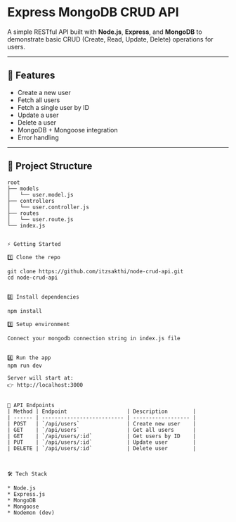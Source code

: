 # Express MongoDB CRUD API

A simple RESTful API built with **Node.js**, **Express**, and **MongoDB** to demonstrate basic CRUD (Create, Read, Update, Delete) operations for users.

---

## 🚀 Features
- Create a new user
- Fetch all users
- Fetch a single user by ID
- Update a user
- Delete a user
- MongoDB + Mongoose integration
- Error handling

---

## 📂 Project Structure
```plaintext
root
├── models
│   └── user.model.js
├── controllers
│   └── user.controller.js
├── routes
│   └── user.route.js
└── index.js


⚡ Getting Started

1️⃣ Clone the repo

git clone https://github.com/itzsakthi/node-crud-api.git
cd node-crud-api


2️⃣ Install dependencies  

npm install

3️⃣ Setup environment

Connect your mongodb connection string in index.js file


4️⃣ Run the app   
npm run dev

Server will start at:
👉 http://localhost:3000


📌 API Endpoints
| Method | Endpoint                   | Description        |
| ------ | -------------------------- | ------------------ |
| POST   | `/api/users`               | Create new user    |
| GET    | `/api/users`               | Get all users      |
| GET    | `/api/users/:id`           | Get users by ID    |
| PUT    | `/api/users/:id`           | Update user        |
| DELETE | `/api/users/:id`           | Delete user        |



🛠 Tech Stack

* Node.js
* Express.js
* MongoDB
* Mongoose
* Nodemon (dev)
